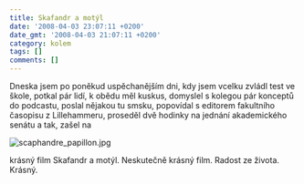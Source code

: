 ```yaml
---
title: Skafandr a motýl
date: '2008-04-03 23:07:11 +0200'
date_gmt: '2008-04-03 21:07:11 +0200'
category: kolem
tags: []
comments: []
---
```

<p>Dneska jsem po poněkud uspěchanějším dni, kdy jsem vcelku zvládl test ve škole, potkal pár lidí, k obědu měl kuskus, domyslel s kolegou pár konceptů do podcastu, poslal nějakou tu smsku, popovídal s editorem fakultního časopisu z Lillehammeru, proseděl dvě hodinky na jednání akademického senátu a tak, zašel na</p>
<p><img src='/assets/migrated/wp-uploads/2008/04/scaphandre_papillon.jpg' alt='scaphandre_papillon.jpg' /></p>
<p>krásný film Skafandr a motýl. Neskutečně krásný film. Radost ze života. Krásný.</p>

